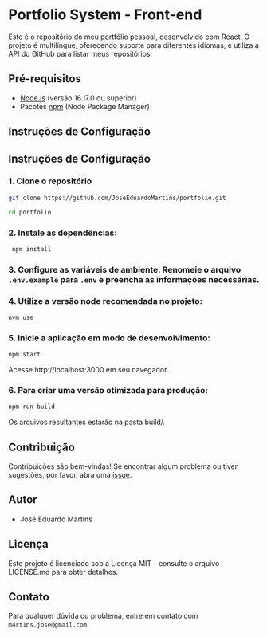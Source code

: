 # Portfolio System - Front-end

Este é o repositório do meu portfólio pessoal, desenvolvido com React. O projeto é multilíngue, oferecendo suporte para diferentes idiomas, e utiliza a API do GitHub para listar meus repositórios.

## Pré-requisitos

-   [Node.js](https://nodejs.org/) (versão 16.17.0 ou superior)
-   Pacotes [npm](https://www.npmjs.com/) (Node Package Manager)

## Instruções de Configuração

## Instruções de Configuração

### 1. Clone o repositório

```bash
git clone https://github.com/JoseEduardoMartins/portfolio.git

cd portfolio
```

### 2. Instale as dependências:

```bash
 npm install
```

### 3. Configure as variáveis de ambiente. Renomeie o arquivo `.env.example` para `.env` e preencha as informações necessárias.

### 4. Utilize a versão node recomendada no projeto:

```bash
nvm use
```

### 5. Inicie a aplicação em modo de desenvolvimento:

```bash
npm start
```

Acesse http://localhost:3000 em seu navegador.

### 6. Para criar uma versão otimizada para produção:

```bash
npm run build
```

Os arquivos resultantes estarão na pasta build/.

## Contribuição

Contribuições são bem-vindas! Se encontrar algum problema ou tiver sugestões, por favor, abra uma [issue](https://github.com/JoseEduardoMartins/portfolio/issues/new).

## Autor

-   José Eduardo Martins

## Licença

Este projeto é licenciado sob a Licença MIT - consulte o arquivo LICENSE.md para obter detalhes.

## Contato

Para qualquer dúvida ou problema, entre em contato com `m4rt1ns.jose@gmail.com`.
